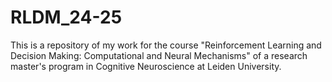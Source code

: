 # RLDM_24-25
This is a repository of my work for the course "Reinforcement Learning and Decision Making: Computational and Neural Mechanisms" of a research master's program in Cognitive Neuroscience at Leiden University.
